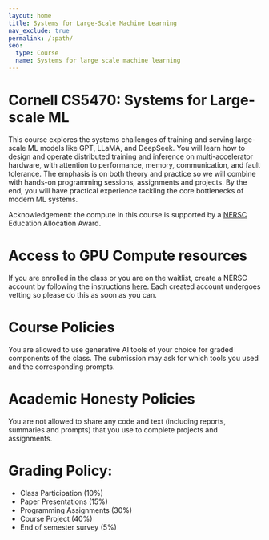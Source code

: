 ```yaml
---
layout: home
title: Systems for Large-Scale Machine Learning
nav_exclude: true
permalink: /:path/
seo:
  type: Course
  name: Systems for large scale machine learning
---
```


# Cornell CS5470: Systems for Large-scale ML
This course explores the systems challenges of training and serving large-scale ML models like GPT, LLaMA, and DeepSeek. You will learn how to design and operate distributed training and inference on multi-accelerator hardware, with attention to performance, memory, communication, and fault tolerance. The emphasis is on both theory and practice so we will combine  with hands-on programming sessions, assignments and projects. By the end, you will have practical experience tackling the core bottlenecks of modern ML systems.

Acknowledgement: the compute in this course is supported by a [NERSC](https://www.nersc.gov/) Education Allocation Award.


# Access to GPU Compute resources
If you are enrolled in the class or you are on the waitlist, create a NERSC account by following the instructions [here](https://docs.nersc.gov/accounts/). Each created account undergoes vetting so please do this as soon as you can.

# Course Policies
You are allowed to use generative AI tools of your choice for graded components of the class. The submission may ask for which tools you used and the corresponding prompts.

# Academic Honesty Policies
You are not allowed to share any code and text (including reports, summaries and prompts) that you use to complete projects and assignments.

# Grading Policy:
- Class Participation (10%)
- Paper Presentations (15%)
- Programming Assignments (30%)
- Course Project (40%)
- End of semester survey (5%)
